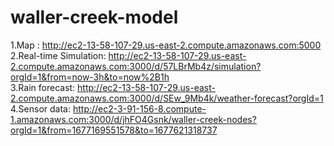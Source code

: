 # waller-creek-model

1.Map : http://ec2-13-58-107-29.us-east-2.compute.amazonaws.com:5000<br>
2.Real-time Simulation: http://ec2-13-58-107-29.us-east-2.compute.amazonaws.com:3000/d/57LBrMb4z/simulation?orgId=1&from=now-3h&to=now%2B1h<br>
3.Rain forecast: http://ec2-13-58-107-29.us-east-2.compute.amazonaws.com:3000/d/SEw_9Mb4k/weather-forecast?orgId=1<br>
4.Sensor data: http://ec2-3-91-156-8.compute-1.amazonaws.com:3000/d/jhFO4Gsnk/waller-creek-nodes?orgId=1&from=1677169551578&to=1677621318737 
